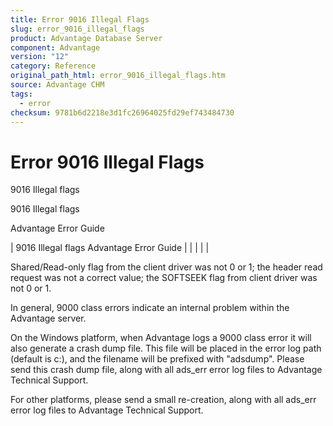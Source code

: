 ```yaml
---
title: Error 9016 Illegal Flags
slug: error_9016_illegal_flags
product: Advantage Database Server
component: Advantage
version: "12"
category: Reference
original_path_html: error_9016_illegal_flags.htm
source: Advantage CHM
tags:
  - error
checksum: 9781b6d2218e3d1fc26964025fd29ef743484730
---
```


# Error 9016 Illegal Flags

9016 Illegal flags

9016 Illegal flags

Advantage Error Guide

| 9016 Illegal flags  Advantage Error Guide |  |  |  |  |

Shared/Read-only flag from the client driver was not 0 or 1; the header read request was not a correct value; the SOFTSEEK flag from client driver was not 0 or 1.

In general, 9000 class errors indicate an internal problem within the Advantage server.

On the Windows platform, when Advantage logs a 9000 class error it will also generate a crash dump file. This file will be placed in the error log path (default is c:\), and the filename will be prefixed with "adsdump". Please send this crash dump file, along with all ads\_err error log files to Advantage Technical Support.

For other platforms, please send a small re-creation, along with all ads\_err error log files to Advantage Technical Support.
